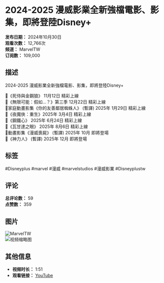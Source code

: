 # 2024-2025 漫威影業全新強檔電影、影集，即將登陸Disney+

**发布日期：** 2024年10月30日  
**观看次数：** 12,766次  
**频道：** MarvelTW  
**订阅数：** 109,000

## 描述
2024-2025 漫威影業全新強檔電影、影集，即將登陸Disney+

📌《死侍與金鋼狼》 11月12日 精彩上線  
📌《無限可能：假如…？》第三季 12月22日 精彩上線  
📌家庭動畫影集《你的友善鄰居蜘蛛人》 (暫譯) 2025年 1月29日 精彩上線  
📌《夜魔俠：重生》2025年 3月4日 精彩上線  
📌《鋼鐵心》 2025年 6月24日 精彩上線  
📌《瓦甘達之眼》 2025年 8月6日 精彩上線  
📌動畫影集《漫威喪屍》 (暫譯) 2025年 10月 即將登場  
📌《神力人》 (暫譯) 2025年 12月 即將登場  

## 标签
#Disneyplus #marvel #漫威 #marvelstudios #漫威影業 #Disneyplustw

## 评论
**总评论数：** 59  
**点赞数：** 359

## 图片
![MarvelTW](https://yt3.ggpht.com/Ltp148q6t3alinAPLObZ5gtvSzpY5hyOvls9JwiN_CzAB9YXoPW5jEz9GyzoVv4yTRSB6QBE=s48-c-k-c0x00ffffff-no-rj)  
![视频缩略图](https://i.ytimg.com/vi/0PI9bXkSYpU/hqdefault.jpg?sqp=-oaymwEmCKgBEF5IWvKriqkDGQgBFQAAiEIYAdgBAeIBCggYEAIYBjgBQAE=&rs=AOn4CLCCRh7ZOjGO56GrozEFeIoLDiIJ0w)

## 其他信息
- **视频时长：** 1:51
- **观看链接：** [YouTube](https://www.youtube.com/watch?v=0PI9bXkSYpU)